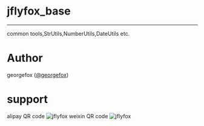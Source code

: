 # jflyfox_base
------------------------

common tools,StrUtils,NumberUtils,DateUtils etc.

# Author
georgefox ([@georgefox](https://github.com/jflyfox))<br/>

# support
alipay QR code
![jflyfox](http://ww1.sinaimg.cn/mw690/3fc7e281jw1eqec436tzwj2074074mxr.jpg "Open source support(alipay)")
weixin QR code
![jflyfox](http://ww1.sinaimg.cn/mw690/3fc7e281jw1es3jr0k25xj20a50a5q3v.jpg "Open source support(weixin)")